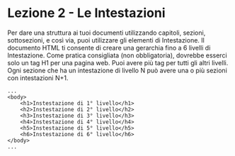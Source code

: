 # Lezione 2 - Le Intestazioni

Per dare una struttura ai tuoi documenti utilizzando capitoli, sezioni, sottosezioni, e così via, puoi utilizzare gli elementi di Intestazione. Il documento HTML ti consente di creare una gerarchia fino a 6 livelli di Intestazione. Come pratica consigliata (non obbligatoria), dovrebbe esserci solo un tag H1 per una pagina web. Puoi avere più tag per tutti gli altri livelli. Ogni sezione che ha un intestazione di livello N può avere una o più sezioni con intestazioni N+1.

```
...
<body>
    <h1>Instestazione di 1° livello</h1>
    <h2>Instestazione di 2° livello</h2>
    <h3>Instestazione di 3° livello</h3>
    <h4>Instestazione di 4° livello</h4>
    <h5>Instestazione di 5° livello</h5>
    <h6>Instestazione di 6° livello</h6>
</body>
...
```
